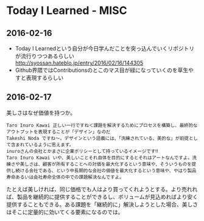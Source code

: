 # Today I Learned - MISC

## 2016-02-16
- Today I Learnedという自分が今日学んだことを突っ込んでいくリポジトリが流行りつつあるらしい
http://syossan.hateblo.jp/entry/2016/02/16/144305
- Github界隈ではContributionsのとこのマス目が緑になっていくのを草生やすと表現するらしい

## 2016-02-17
美しさはなぜ価値を持つか。
```
Taro Inuro Kawai 正しい一行ですね＜課題を解決するためにプロセスを構築し、最終的なアウトプットを表現することが「デザイン」なのだ
Takeshi Noda ですね〜。デザインという語義には、「洗練されている、美的な」が前提として含まれているように思えます。
inuroさんの会社とかまさに企業ポリシーとして持っているイメージです‼︎
Taro Inuro Kawai いや、美しいことそれ自体を目的にするとそれはアートなんですよ。洗練さや美しさは、顧客が所有することへの対価を最大化するという意味や、そういうものを提供し続ける会社である、という中長期的な会社の価値を最大化するという意味や、やはり製品寿命あるいは会社寿命全体の中での課題解決なんですよ。
```
たとえば美しければ、同じ価格でも人はより買ってくれようとする。より売れれば、製品を継続的に提供することができるし、ボリュームが見込めればより安く提供することもできる。ある課題を「継続的に」解決しようとした場合、美しさはそこに定量的に効いてくる要素になるのでは。

